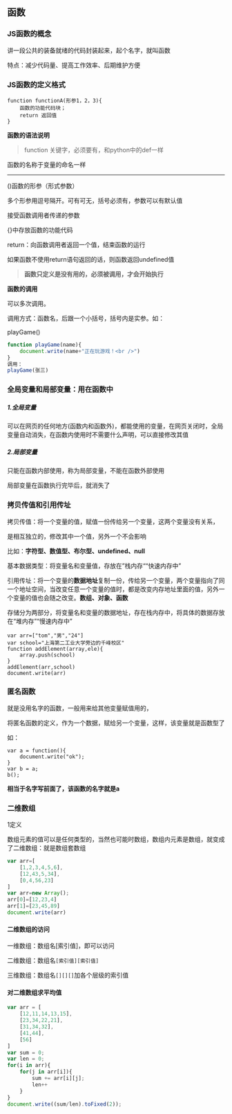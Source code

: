 ## 函数

### JS函数的概念

讲一段公共的装备就绪的代码封装起来，起个名字，就叫函数

特点：减少代码量、提高工作效率、后期维护方便

### JS函数的定义格式

```
function functionA(形参1，2，3){
	函数的功能代码块；
	return 返回值
}
```

**函数的语法说明**

>function 关键字，必须要有，和python中的def一样

函数的名称于变量的命名一样

******

()函数的形参（形式参数）

多个形参用逗号隔开。可有可无，括号必须有，参数可以有默认值

接受函数调用者传递的参数

{}中存放函数的功能代码

return：向函数调用者返回一个值，结束函数的运行

如果函数不使用return语句返回的话，则函数返回undefined值

> **函数只定义是没有用的，必须被调用，才会开始执行**

**函数的调用**

可以多次调用。

调用方式：函数名，后跟一个小括号，括号内是实参。如：

playGame()

```js
function playGame(name){
    document.write(name+"正在玩游戏！<br />")
}
调用：
playGame(张三)
```

###  全局变量和局部变量：用在函数中

##### 1.全局变量

可以在网页的任何地方(函数内和函数外)，都能使用的变量，在网页关闭时，全局变量自动消失，在函数内使用时不需要什么声明，可以直接修改其值

##### 2.局部变量

只能在函数内部使用，称为局部变量，不能在函数外部使用

局部变量在函数执行完毕后，就消失了

### 拷贝传值和引用传址

拷贝传值：将一个变量的值，赋值一份传给另一个变量，这两个变量没有关系，

是相互独立的，修改其中一个值，另外一个不会影响

比如：**字符型、数值型、布尔型、undefined、null**

基本数据类型：将变量名和变量值，存放在”栈内存““快速内存中”

引用传址：将一个变量的**数据地址**复制一份，传给另一个变量，两个变量指向了同一个地址空间，当改变任意一个变量的值时，都是改变内存地址里面的值，另外一个变量的值也会随之改变。**数组、对象、函数**

存储分为两部分，将变量名和变量的数据地址，存在栈内存中，将具体的数据存放在“堆内存”“慢速内存中”

```
var arr=["tom","男","24"]
var school="上海第二工业大学旁边的千峰校区"
function addElement(array,ele){
	array.push(school)
}
addElement(arr,school)
document.write(arr)
```

### 匿名函数

就是没用名字的函数，一般用来给其他变量赋值用的，

将匿名函数的定义，作为一个数据，赋给另一个变量，这样，该变量就是函数型了

如：

```
var a = function(){
	document.write("ok");
}
var b = a;
b();
```

**相当于名字写前面了，该函数的名字就是a**

### 二维数组

1定义

数组元素的值可以是任何类型的，当然也可能时数组，数组内元素是数组，就变成了二维数组：就是数组套数组

```js
var arr=[
    [1,2,3,4,5,6],
    [12,43,5,34],
    [0,4,56,23]
]
var arr=new Array();
arr[0]=[12,23,4]
arr[1]=[23,45,89]
document.write(arr)
```

#### 二维数组的访问

一维数组：数组名[索引值]，即可以访问

二维数组：数组名`[索引值][索引值]`

三维数组：数组名`[][][]`加各个层级的索引值

#### 对二维数组求平均值

```js
var arr = [
    [12,11,14,13,15],
    [23,34,22,21],
    [31,34,32],
    [41,44],
    [56]
]
var sum = 0;
var len = 0;
for(i in arr){
    for(j in arr[i]){
        sum += arr[i][j];
        len++
    }
}
document.write((sum/len).toFixed(2));
```

